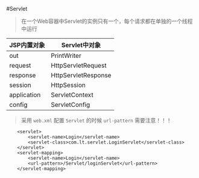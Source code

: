 #Servlet

>在一个Web容器中Servlet的实例只有一个，每个请求都在单独的一个线程中运行

|JSP内置对象|Servlet中对象|
|---|---|
|out|PrintWriter|
|request|HttpServletRequest|
|response|HttpServletResponse|
|session|HttpSession|
|application|ServletContext|
|config|ServletConfig|

>采用 `web.xml` 配置 `Servlet` 的时候 `url-pattern` 需要注意！！！

```
    <servlet>
        <servlet-name>Login</servlet-name>
        <servlet-class>com.lt.servlet.LoginServlet</servlet-class>
    </servlet>
    <servlet-mapping>
        <servlet-name>Login</servlet-name>
        <url-pattern>/Servlet/loginServlet</url-pattern>
    </servlet-mapping>


